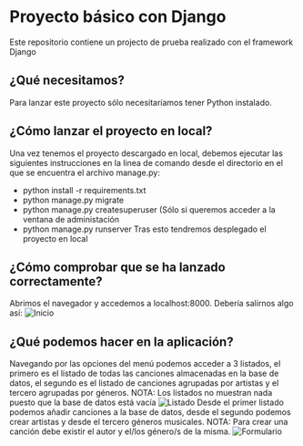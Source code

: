 # Proyecto básico con Django
Este repositorio contiene un projecto de prueba realizado con el framework Django

## ¿Qué necesitamos?
Para lanzar este proyecto sólo necesitaríamos tener Python instalado. 

## ¿Cómo lanzar el proyecto en local? 
Una vez tenemos el proyecto descargado en local, debemos ejecutar las siguientes instrucciones en la linea de comando desde el directorio en el que se encuentra el archivo manage.py:
  - python install -r requirements.txt
  - python manage.py migrate
  - python manage.py createsuperuser (Sólo si queremos acceder a la ventana de administación
  - python manage.py runserver
Tras esto tendremos desplegado el proyecto en local

## ¿Cómo comprobar que se ha lanzado correctamente? 
Abrimos el navegador y accedemos a localhost:8000. Debería salirnos algo así:
![Inicio](https://user-images.githubusercontent.com/19341846/49700766-565ec700-fbe3-11e8-93af-0834622ef0d5.png)

## ¿Qué podemos hacer en la aplicación?
Navegando por las opciones del menú podemos acceder a 3 listados, el primero es el listado de todas las canciones almacenadas en la base de datos, el segundo es el listado de canciones agrupadas por artistas y el tercero agrupadas por géneros. NOTA: Los listados no muestran nada puesto que la base de datos está vacía
![Listado](https://user-images.githubusercontent.com/19341846/49700771-6b3b5a80-fbe3-11e8-938e-3241f4a2071e.png)
Desde el primer listado podemos añadir canciones a la base de datos, desde el segundo podemos crear artistas y desde el tercero géneros musicales. NOTA: Para crear una canción debe existir el autor y el/los género/s de la misma.
![Formulario](https://user-images.githubusercontent.com/19341846/49700748-15ff4900-fbe3-11e8-9ffc-431287262fed.png)
